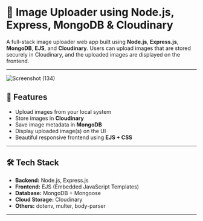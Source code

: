 # 📸 Image Uploader using Node.js, Express, MongoDB & Cloudinary

A full-stack image uploader web app built using **Node.js**, **Express.js**, **MongoDB**, **EJS**, and **Cloudinary**. Users can upload images that are stored securely in Cloudinary, and the uploaded images are displayed on the frontend.

---
![Screenshot (134)](https://github.com/user-attachments/assets/d94a598f-7296-47c1-9034-b1266e1920a1)



## 🚀 Features

- Upload images from your local system
- Store images in **Cloudinary**
- Save image metadata in **MongoDB**
- Display uploaded image(s) on the UI
- Beautiful responsive frontend using **EJS + CSS**

---

## 🛠️ Tech Stack

- **Backend:** Node.js, Express.js
- **Frontend:** EJS (Embedded JavaScript Templates)
- **Database:** MongoDB + Mongoose
- **Cloud Storage:** Cloudinary
- **Others:** dotenv, multer, body-parser

---



